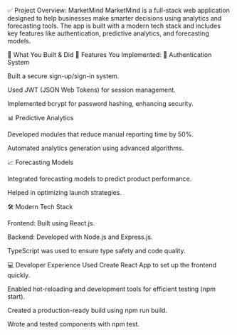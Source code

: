 ✅ Project Overview: MarketMind
MarketMind is a full-stack web application designed to help businesses make smarter decisions using analytics and forecasting tools. The app is built with a modern tech stack and includes key features like authentication, predictive analytics, and forecasting models.

🔧 What You Built & Did
🚀 Features You Implemented:
🔐 Authentication System

Built a secure sign-up/sign-in system.

Used JWT (JSON Web Tokens) for session management.

Implemented bcrypt for password hashing, enhancing security.

📊 Predictive Analytics

Developed modules that reduce manual reporting time by 50%.

Automated analytics generation using advanced algorithms.

📈 Forecasting Models

Integrated forecasting models to predict product performance.

Helped in optimizing launch strategies.

🛠️ Modern Tech Stack

Frontend: Built using React.js.

Backend: Developed with Node.js and Express.js.

TypeScript was used to ensure type safety and code quality.

💻 Developer Experience
Used Create React App to set up the frontend quickly.

Enabled hot-reloading and development tools for efficient testing (npm start).

Created a production-ready build using npm run build.

Wrote and tested components with npm test.
